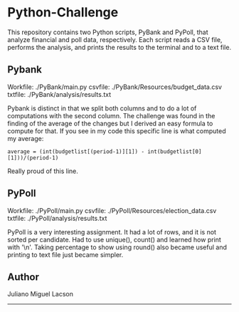 # Python-Challenge

This repository contains two Python scripts, PyBank and PyPoll, that analyze financial and poll data, respectively. Each script reads a CSV file, performs the analysis, and prints the results to the terminal and to a text file.

## Pybank

Workfile: ./PyBank/main.py
csvfile: ./PyBank/Resources/budget_data.csv
txtfile: ./PyBank/analysis/results.txt

Pybank is distinct in that we split both columns and to do a lot of computations with the second column. The challenge was found in the finding of the average of the changes but I derived an easy formula to compute for that. If you see in my code this specific line is what computed my average:

```{python}
average = (int(budgetlist[(period-1)][1]) - int(budgetlist[0][1]))/(period-1)
```

Really proud of this line.


## PyPoll

Workfile: ./PyPoll/main.py
csvfile: ./PyPoll/Resources/election_data.csv
txtfile: ./PyPoll/analysis/results.txt

PyPoll is a very interesting assignment. It had a lot of rows, and it is not sorted per candidate. Had to use unique(), count() and learned how print with '\n'. Taking percentage to show using round() also became useful and printing to text file just became simpler. 


## Author
Juliano Miguel Lacson

---
